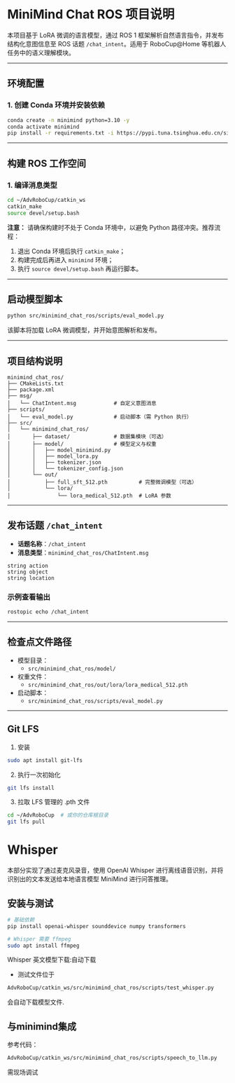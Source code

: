 # MiniMind Chat ROS 项目说明

本项目基于 LoRA 微调的语言模型，通过 ROS 1 框架解析自然语言指令，并发布结构化意图信息至 ROS 话题 `/chat_intent`。适用于 RoboCup\@Home 等机器人任务中的语义理解模块。

---

## 环境配置

### 1. 创建 Conda 环境并安装依赖

```bash
conda create -n minimind python=3.10 -y
conda activate minimind
pip install -r requirements.txt -i https://pypi.tuna.tsinghua.edu.cn/simple
```

---

## 构建 ROS 工作空间

### 1. 编译消息类型

```bash
cd ~/AdvRoboCup/catkin_ws
catkin_make
source devel/setup.bash
```

**注意：** 请确保构建时不处于 Conda 环境中，以避免 Python 路径冲突。推荐流程：

1. 退出 Conda 环境后执行 `catkin_make`；
2. 构建完成后再进入 `minimind` 环境；
3. 执行 `source devel/setup.bash` 再运行脚本。

---

## 启动模型脚本

```bash
python src/minimind_chat_ros/scripts/eval_model.py
```

该脚本将加载 LoRA 微调模型，并开始意图解析和发布。

---

## 项目结构说明

```
minimind_chat_ros/
├── CMakeLists.txt                 
├── package.xml                   
├── msg/
│   └── ChatIntent.msg            # 自定义意图消息
├── scripts/
│   └── eval_model.py             # 启动脚本（需 Python 执行）
├── src/
│   └── minimind_chat_ros/
│       ├── dataset/              # 数据集模块（可选）
│       ├── model/                # 模型定义与权重
│       │   ├── model_minimind.py
│       │   ├── model_lora.py
│       │   ├── tokenizer.json
│       │   └── tokenizer_config.json
│       └── out/
│           ├── full_sft_512.pth          # 完整微调模型（可选）
│           └── lora/
│               └── lora_medical_512.pth  # LoRA 参数
```

---

## 发布话题 `/chat_intent`

- **话题名称**：`/chat_intent`
- **消息类型**：`minimind_chat_ros/ChatIntent.msg`

```msg
string action
string object
string location
```

### 示例查看输出

```bash
rostopic echo /chat_intent
```

---

## 检查点文件路径

- 模型目录：
  - `src/minimind_chat_ros/model/`
- 权重文件：
  - `src/minimind_chat_ros/out/lora/lora_medical_512.pth`
- 启动脚本：
  - `src/minimind_chat_ros/scripts/eval_model.py`

---
## Git LFS
1. 安装
```bash
sudo apt install git-lfs
```

2. 执行一次初始化
```bash
git lfs install
```
3. 拉取 LFS 管理的 .pth 文件
```bash
cd ~/AdvRoboCup  # 或你的仓库根目录
git lfs pull
```

# Whisper
本部分实现了通过麦克风录音，使用 OpenAI Whisper 进行离线语音识别，并将识别出的文本发送给本地语言模型 MiniMind 进行问答推理。

## 安装与测试
```bash
# 基础依赖
pip install openai-whisper sounddevice numpy transformers

# Whisper 需要 ffmpeg
sudo apt install ffmpeg
```
Whisper 英文模型下载:自动下载
- 测试文件位于
```bash
AdvRoboCup/catkin_ws/src/minimind_chat_ros/scripts/test_whisper.py
```
会自动下载模型文件.

## 与minimind集成
参考代码：
```bash
AdvRoboCup/catkin_ws/src/minimind_chat_ros/scripts/speech_to_llm.py
```
需现场调试